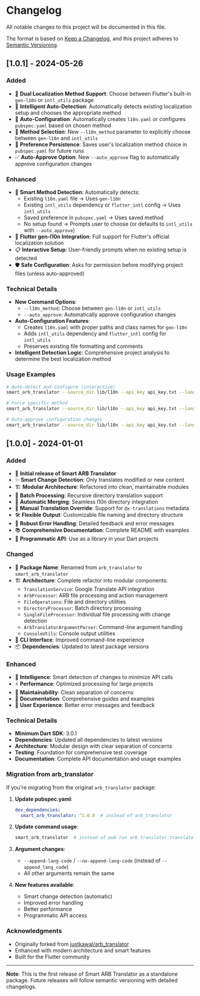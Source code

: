 # Changelog

All notable changes to this project will be documented in this file.

The format is based on [Keep a Changelog](https://keepachangelog.com/en/1.0.0/),
and this project adheres to [Semantic Versioning](https://semver.org/spec/v2.0.0.html).

## [1.0.1] - 2024-05-26

### Added
- 🎯 **Dual Localization Method Support**: Choose between Flutter's built-in `gen-l10n` or `intl_utils` package
- 🤖 **Intelligent Auto-Detection**: Automatically detects existing localization setup and chooses the appropriate method
- 📝 **Auto-Configuration**: Automatically creates `l10n.yaml` or configures `pubspec.yaml` based on chosen method
- 🔧 **Method Selection**: New `--l10n_method` parameter to explicitly choose between `gen-l10n` and `intl_utils`
- 💾 **Preference Persistence**: Saves user's localization method choice in `pubspec.yaml` for future runs
- ✅ **Auto-Approve Option**: New `--auto_approve` flag to automatically approve configuration changes

### Enhanced
- 🧠 **Smart Method Detection**: Automatically detects:
  - Existing `l10n.yaml` file → Uses `gen-l10n`
  - Existing `intl_utils` dependency or `flutter_intl` config → Uses `intl_utils`
  - Saved preference in `pubspec.yaml` → Uses saved method
  - No setup found → Prompts user to choose (or defaults to `intl_utils` with `--auto_approve`)
- 🔄 **Flutter gen-l10n Integration**: Full support for Flutter's official localization solution
- 📋 **Interactive Setup**: User-friendly prompts when no existing setup is detected
- 🛡️ **Safe Configuration**: Asks for permission before modifying project files (unless auto-approved)

### Technical Details
- **New Command Options**:
  - `--l10n_method`: Choose between `gen-l10n` or `intl_utils`
  - `--auto_approve`: Automatically approve configuration changes
- **Auto-Configuration Features**:
  - Creates `l10n.yaml` with proper paths and class names for `gen-l10n`
  - Adds `intl_utils` dependency and `flutter_intl` config for `intl_utils`
  - Preserves existing file formatting and comments
- **Intelligent Detection Logic**: Comprehensive project analysis to determine the best localization method

### Usage Examples
```bash
# Auto-detect and configure (interactive)
smart_arb_translator --source_dir lib/l10n --api_key api_key.txt --language_codes es,fr --generate_dart

# Force specific method
smart_arb_translator --source_dir lib/l10n --api_key api_key.txt --language_codes es,fr --generate_dart --l10n_method gen-l10n

# Auto-approve configuration changes
smart_arb_translator --source_dir lib/l10n --api_key api_key.txt --language_codes es,fr --generate_dart --auto_approve
```

## [1.0.0] - 2024-01-01

### Added
- 🎉 **Initial release of Smart ARB Translator**
- ✨ **Smart Change Detection**: Only translates modified or new content
- 🏗️ **Modular Architecture**: Refactored into clean, maintainable modules
- 📁 **Batch Processing**: Recursive directory translation support
- 🔄 **Automatic Merging**: Seamless l10n directory integration
- 🎯 **Manual Translation Override**: Support for `@x-translations` metadata
- 🛠️ **Flexible Output**: Customizable file naming and directory structure
- 🚨 **Robust Error Handling**: Detailed feedback and error messages
- 📚 **Comprehensive Documentation**: Complete README with examples
- 🧪 **Programmatic API**: Use as a library in your Dart projects

### Changed
- 🔄 **Package Name**: Renamed from `arb_translator` to `smart_arb_translator`
- 🏗️ **Architecture**: Complete refactor into modular components:
  - `TranslationService`: Google Translate API integration
  - `ArbProcessor`: ARB file processing and action management
  - `FileOperations`: File and directory utilities
  - `DirectoryProcessor`: Batch directory processing
  - `SingleFileProcessor`: Individual file processing with change detection
  - `ArbTranslatorArgumentParser`: Command-line argument handling
  - `ConsoleUtils`: Console output utilities
- 🎨 **CLI Interface**: Improved command-line experience
- 📦 **Dependencies**: Updated to latest package versions

### Enhanced
- 🧠 **Intelligence**: Smart detection of changes to minimize API calls
- ⚡ **Performance**: Optimized processing for large projects
- 🔧 **Maintainability**: Clean separation of concerns
- 📖 **Documentation**: Comprehensive guides and examples
- 🎯 **User Experience**: Better error messages and feedback

### Technical Details
- **Minimum Dart SDK**: 3.0.1
- **Dependencies**: Updated all dependencies to latest versions
- **Architecture**: Modular design with clear separation of concerns
- **Testing**: Foundation for comprehensive test coverage
- **Documentation**: Complete API documentation and usage examples

### Migration from arb_translator
If you're migrating from the original `arb_translator` package:

1. **Update pubspec.yaml**:
   ```yaml
   dev_dependencies:
     smart_arb_translator: ^1.0.0  # instead of arb_translator
   ```

2. **Update command usage**:
   ```bash
   smart_arb_translator  # instead of pub run arb_translator:translate
   ```

3. **Argument changes**:
   - `--append-lang-code` / `--no-append-lang-code` (instead of `--append_lang_code`)
   - All other arguments remain the same

4. **New features available**:
   - Smart change detection (automatic)
   - Improved error handling
   - Better performance
   - Programmatic API access

### Acknowledgments
- Originally forked from [justkawal/arb_translator](https://github.com/justkawal/arb_translator)
- Enhanced with modern architecture and smart features
- Built for the Flutter community

---

**Note**: This is the first release of Smart ARB Translator as a standalone package. 
Future releases will follow semantic versioning with detailed changelogs.
